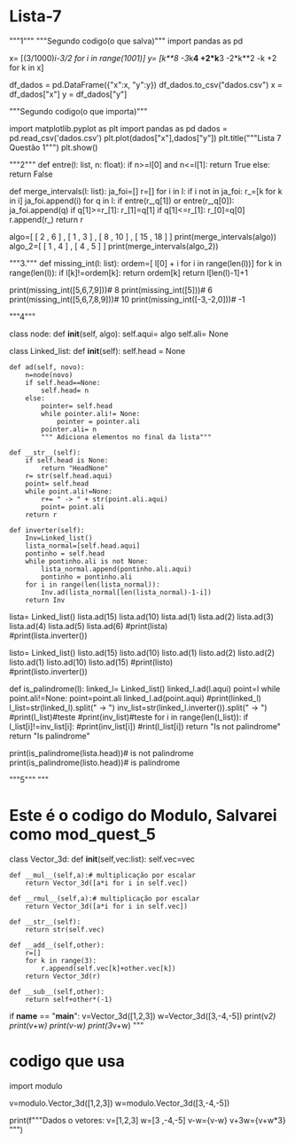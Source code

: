 # Lista-7
"""1"""
"""Segundo codigo(o que salva)"""
import pandas as pd

x= [(3/1000)*i-3/2 for i in range(1001)]
y= [k**8 -3*k**4  +2*k**3  -2*k**2 -k +2 for k in x]

df_dados = pd.DataFrame({"x":x, "y":y})
df_dados.to_csv("dados.csv")
x = df_dados["x"]
y = df_dados["y"]


"""Segundo codigo(o que importa)"""

import matplotlib.pyplot as plt
import pandas as pd
dados = pd.read_csv('dados.csv')
plt.plot(dados["x"],dados["y"])
plt.title("""Lista 7
Questão 1""")
plt.show()

"""2"""
def entre(l: list, n: float):
    if n>=l[0] and n<=l[1]:
        return True
    else:
        return False

def merge_intervals(l: list):
    ja_foi=[]
    r=[]
    for i in l:
        if i not in ja_foi:
            r_=[k for k in i]
            ja_foi.append(i)
            for q in l:
                if entre(r_,q[1]) or entre(r_,q[0]):
                    ja_foi.append(q)
                    if q[1]>=r_[1]:
                        r_[1]=q[1]
                    if q[1]<=r_[1]:
                        r_[0]=q[0]
            r.append(r_)
    return r

algo=[ [ 2 , 6 ] , [ 1 , 3 ] , [ 8 , 10 ] , [ 15 , 18 ] ]
print(merge_intervals(algo))
algo_2=[ [ 1 , 4 ] , [ 4 , 5 ] ]
print(merge_intervals(algo_2))

"""3."""
def missing_int(l: list):
  ordem=[ l[0] + i for i in range(len(l))]
  for k in range(len(l)):
    if l[k]!=ordem[k]:
      return ordem[k]
  return l[len(l)-1]+1
  
print(missing_int([5,6,7,9]))# 8
print(missing_int([5]))# 6
print(missing_int([5,6,7,8,9]))# 10
print(missing_int([-3,-2,0]))# -1


"""4"""

class node:
    def __init__(self, algo):
        self.aqui= algo
        self.ali= None

class Linked_list:
    def __init__(self):
        self.head = None
        
    def ad(self, novo):
        n=node(novo)
        if self.head==None:
            self.head= n
        else:
            pointer= self.head
            while pointer.ali!= None:
                pointer = pointer.ali
            pointer.ali= n
            """ Adiciona elementos no final da lista"""
    
    def __str__(self):
        if self.head is None:
            return "HeadNone" 
        r= str(self.head.aqui)
        point= self.head
        while point.ali!=None:
            r+= " -> " + str(point.ali.aqui)
            point= point.ali
        return r

    def inverter(self):
        Inv=Linked_list()
        lista_normal=[self.head.aqui]
        pontinho = self.head
        while pontinho.ali is not None:
            lista_normal.append(pontinho.ali.aqui)
            pontinho = pontinho.ali
        for i in range(len(lista_normal)):
            Inv.ad(lista_normal[len(lista_normal)-1-i])
        return Inv
        
lista= Linked_list()
lista.ad(15)
lista.ad(10)
lista.ad(1)
lista.ad(2)
lista.ad(3)
lista.ad(4)
lista.ad(5)
lista.ad(6)
#print(lista)  
#print(lista.inverter())

listo= Linked_list()
listo.ad(15)
listo.ad(10)
listo.ad(1)
listo.ad(2)
listo.ad(2)
listo.ad(1)
listo.ad(10)
listo.ad(15)
#print(listo)  
#print(listo.inverter())

def is_palindrome(l):
    linked_l= Linked_list()
    linked_l.ad(l.aqui)
    point=l
    while point.ali!=None:
        point=point.ali
        linked_l.ad(point.aqui)
    #print(linked_l)
    l_list=str(linked_l).split(" -> ")
    inv_list=str(linked_l.inverter()).split(" -> ")
    #print(l_list)#teste
    #print(inv_list)#teste 
    for i in range(len(l_list)):
        if l_list[i]!=inv_list[i]:
            #print(inv_list[i])
            #rint(l_list[i])
            return "Is not palindrome"
    return "Is palindrome"


print(is_palindrome(lista.head))# is not palindrome
print(is_palindrome(listo.head))# is palindrome


"""5"""
"""
# Este é o codigo do Modulo, Salvarei como mod_quest_5
class Vector_3d:
    def __init__(self,vec:list):
        self.vec=vec
    
    def __mul__(self,a):# multiplicação por escalar
        return Vector_3d([a*i for i in self.vec])
    
    def __rmul__(self,a):# multiplicação por escalar
        return Vector_3d([a*i for i in self.vec])
    
    def __str__(self):
        return str(self.vec)
    
    def __add__(self,other):
        r=[]
        for k in range(3):
            r.append(self.vec[k]+other.vec[k])
        return Vector_3d(r)

    def __sub__(self,other):
        return self+other*(-1)

if __name__ == "__main__":
    v=Vector_3d([1,2,3])
    w=Vector_3d([3,-4,-5])
    print(v*2)
    print(v+w)
    print(v-w)
    print(3*v+w)
"""

# codigo que usa
import modulo

v=modulo.Vector_3d([1,2,3])
w=modulo.Vector_3d([3,-4,-5])

print(f"""Dados o vetores:
      v=[1,2,3]
      w=[3 ,-4,-5]
      v-w={v-w}
      v+3w={v+w*3}
      """)
